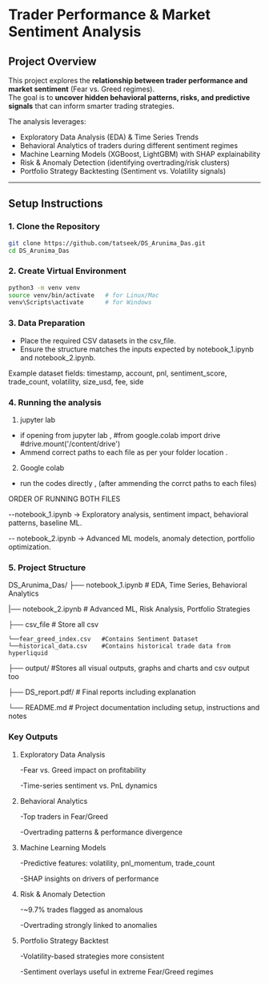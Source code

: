 # Trader Performance & Market Sentiment Analysis

## Project Overview
This project explores the **relationship between trader performance and market sentiment** (Fear vs. Greed regimes).  
The goal is to **uncover hidden behavioral patterns, risks, and predictive signals** that can inform smarter trading strategies.

The analysis leverages:
- Exploratory Data Analysis (EDA) & Time Series Trends
- Behavioral Analytics of traders during different sentiment regimes
- Machine Learning Models (XGBoost, LightGBM) with SHAP explainability
- Risk & Anomaly Detection (identifying overtrading/risk clusters)
- Portfolio Strategy Backtesting (Sentiment vs. Volatility signals)

---

## Setup Instructions

### 1. Clone the Repository
```bash
git clone https://github.com/tatseek/DS_Arunima_Das.git
cd DS_Arunima_Das
```
### 2. Create Virtual Environment
```bash
python3 -m venv venv
source venv/bin/activate   # for Linux/Mac
venv\Scripts\activate      # for Windows
```
### 3. Data Preparation 

- Place the required CSV datasets in the csv_file.
- Ensure the structure matches the inputs expected by notebook_1.ipynb and notebook_2.ipynb.

Example dataset fields:
timestamp, account, pnl, sentiment_score, trade_count, volatility, size_usd, fee, side

### 4. Running the analysis

1. jupyter lab
- if opening from jupyter lab ,
  #from google.colab import drive
  #drive.mount('/content/drive')
- Ammend correct paths to each file as per your folder location .

2. Google colab
- run the codes directly , (after ammending the corrct paths to each files)

ORDER OF RUNNING BOTH FILES

--notebook_1.ipynb → Exploratory analysis, sentiment impact, behavioral patterns, baseline ML.

-- notebook_2.ipynb → Advanced ML models, anomaly detection, portfolio optimization.

### 5. Project Structure

DS_Arunima_Das/
├── notebook_1.ipynb          # EDA, Time Series, Behavioral Analytics

|── notebook_2.ipynb          # Advanced ML, Risk Analysis, Portfolio Strategies

├── csv_file                  # Store all csv 

    └──fear_greed_index.csv   #Contains Sentiment Dataset
    └──historical_data.csv    #Contains historical trade data from hyperliquid

├── output/                   #Stores all visual outputs, graphs and charts and csv output too

├── DS_report.pdf/            # Final reports including explanation 

└── README.md                 # Project documentation including setup, instructions and notes

### Key Outputs
1. Exploratory Data Analysis
   
   -Fear vs. Greed impact on profitability

   -Time-series sentiment vs. PnL dynamics


2. Behavioral Analytics

   -Top traders in Fear/Greed

   -Overtrading patterns & performance divergence


3. Machine Learning Models
   
   -Predictive features: volatility, pnl_momentum, trade_count
   
   -SHAP insights on drivers of performance


4. Risk & Anomaly Detection
 
   -~9.7% trades flagged as anomalous

   -Overtrading strongly linked to anomalies


5. Portfolio Strategy Backtest
 
   -Volatility-based strategies more consistent

   -Sentiment overlays useful in extreme Fear/Greed regimes


